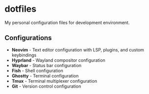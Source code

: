 # dotfiles

My personal configuration files for development environment.

## Configurations

- **Neovim** - Text editor configuration with LSP, plugins, and custom keybindings
- **Hyprland** - Wayland compositor configuration
- **Waybar** - Status bar configuration
- **Fish** - Shell configuration
- **Ghostty** - Terminal configuration
- **Tmux** - Terminal multiplexer configuration
- **Git** - Version control configuration